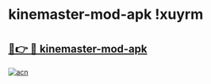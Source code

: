 # kinemaster-mod-apk !xuyrm

# <h2><a href="https://sqints.esa.edu.pl?title=kinemaster-mod-apk&ref=xuyrm">🔗👉 🔴 kinemaster-mod-apk</a></h2>

[![acn](https://github.com/user-attachments/assets/0f9c940e-d8b0-45ae-aac7-cd30a18b3e1c)](https://sqints.esa.edu.pl?title=kinemaster-mod-apk&ref=xuyrm)


